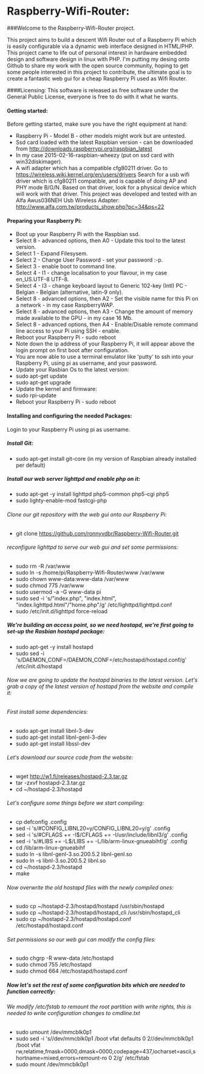 # Raspberry-Wifi-Router:

###Welcome to the Raspberry-Wifi-Router project.

This project aims to build a descent Wifi Router out of a Raspberry Pi which is easily configurable via
a dynamic web interface designed in HTML/PHP.
This project came to life out of personal interest in hardware embedded design and software design in linux with PHP.
I'm putting my desing onto Github to share my work with the open source community, hoping to get some people interested in this project to contribute, the ultimate goal is to create a fantastic web gui for a cheap Raspberry Pi used as Wifi Router.

####Licensing:
This software is released as free software under the General Public License, everyone is free to do with it what he wants.


#### Getting started:
Before getting started, make sure you have the right equipment at hand:
* Raspberry Pi - Model B - other models might work but are untested.
* Ssd card loaded with the latest Raspbian version -  can be downloaded from http://downloads.raspberrypi.org/raspbian_latest
* In my case 2015-02-16-raspbian-wheezy (put on ssd card with win32diskimager).
* A wifi adapter which has a compatible cfg80211 driver.
Go to https://wireless.wiki.kernel.org/en/users/drivers
Search for a usb wifi driver which is cfg80211 compatible, and is capable of doing AP and PHY mode B/G/N.
Based on that driver, look for a physical device which will work with that driver.
This project was developed and tested with an Alfa Awus036NEH Usb Wireless Adapter: http://www.alfa.com.tw/products_show.php?pc=34&ps=22

#### Preparing your Raspberry Pi:
* Boot up your Raspberry Pi with the Raspbian ssd. 
* Select 8 - advanced options, then A0 - Update this tool to the latest version.
* Select 1 - Expand Filesysem.
* Select 2 - Change User Password - set your password :-p.
* Select 3 - enable boot to command line.
* Select 4 - I1 - change localisation to your flavour, in my case en_US.UTF-8 UTF-8.
* Select 4 - I3 - change keyboard layout to Generic 102-key (Intl) PC - Belgian - Belgian (alternative, latin-9 only).
* Select 8 - advanced options, then A2 - Set the visible name for this Pi on a network - in my case RaspberryWAP.
* Select 8 - advanced options, then A3 - Change the amount of memory made available to the GPU - in my case 16 Mb.
* Select 8 - advanced options, then A4 - Enable/Disable remote command line access to your Pi using SSH - enable.
* Reboot your Raspberry Pi - sudo reboot
* Note down the ip address of your Raspberry Pi, it will appear above the login prompt on first boot after configuration.
* You are now able to use a terminal emulator like 'putty' to ssh into your Raspberry Pi, using pi as username, and your password.
* Update your Rasbian Os to the latest version:
* sudo apt-get update
* sudo apt-get upgrade
* Update the kernel and firmware:
* sudo rpi-update
* Reboot your Raspberry Pi - sudo reboot

#### Installing and configuring the needed Packages:
Login to your Raspberry Pi using pi as username.

##### Install Git:
* sudo apt-get install git-core (in my version of Raspbian already installed per default)

##### Install our web server lighttpd and enable php on it:
* sudo apt-get -y install lighttpd php5-common php5-cgi php5
* sudo lighty-enable-mod fastcgi-php

###### Clone our git repository with the web gui onto our Raspberry Pi:
* git clone https://github.com/ronnyvdbr/Raspberry-Wifi-Router.git

###### reconfigure lighttpd to serve our web gui and set some permissions:
* sudo rm -R /var/www
* sudo ln -s /home/pi/Raspberry-Wifi-Router/www /var/www
* sudo chown www-data:www-data /var/www
* sudo chmod 775 /var/www
* sudo usermod -a -G www-data pi
* sudo sed -i 's/"index.php", "index.html", "index.lighttpd.html"/"home.php"/g' /etc/lighttpd/lighttpd.conf
* sudo /etc/init.d/lighttpd force-reload

##### We're building an access point, so we need hostapd, we're first going to set-up the Rasbian hostapd package:
* sudo apt-get -y install hostapd
* sudo sed -i 's/DAEMON_CONF=/DAEMON_CONF=\/etc\/hostapd\/hostapd.conf/g' /etc/init.d/hostapd

###### Now we are going to update the hostapd binaries to the latest version.  Let's grab a copy of the latest version of hostapd from the website and compile it:

###### First install some dependencies:
* sudo apt-get install libnl-3-dev
* sudo apt-get install libnl-genl-3-dev
* sudo apt-get install libssl-dev

###### Let's download our source code from the website:
* wget http://w1.fi/releases/hostapd-2.3.tar.gz
* tar -zxvf hostapd-2.3.tar.gz
* cd ~/hostapd-2.3/hostapd

###### Let's configure some things before we start compiling:
* cp defconfig .config
* sed -i 's/#CONFIG_LIBNL20=y/CONFIG_LIBNL20=y/g' .config
* sed -i 's/#CFLAGS += -I$<path to libnl include files>/CFLAGS += -I\/usr\/include\/libnl3/g' .config
* sed -i 's/#LIBS += -L$<path to libnl library files>/LIBS += -L\/lib\/arm-linux-gnueabihf/g' .config
* cd /lib/arm-linux-gnueabihf
* sudo ln -s libnl-genl-3.so.200.5.2 libnl-genl.so
* sudo ln -s libnl-3.so.200.5.2 libnl.so
* cd ~/hostapd-2.3/hostapd
* make

###### Now overwrite the old hostapd files with the newly compiled ones:
* sudo cp ~/hostapd-2.3/hostapd/hostapd /usr/sbin/hostapd
* sudo cp ~/hostapd-2.3/hostapd/hostapd_cli /usr/sbin/hostapd_cli
* sudo cp ~/hostapd-2.3/hostapd/hostapd.conf /etc/hostapd/hostapd.conf

###### Set permissions so our web gui can modify the config files:
* sudo chgrp -R www-data /etc/hostapd
* sudo chmod 755 /etc/hostapd
* sudo chmod 664 /etc/hostapd/hostapd.conf

##### Now let's set the rest of some configuration bits which are needed to function correctly:

###### We modify /etc/fstab to remount the root partition with write rights, this is needed to write configuration changes to cmdline.txt
* sudo umount /dev/mmcblk0p1 
* sudo sed -i 's/\/dev\/mmcblk0p1  \/boot           vfat    defaults          0       2/\/dev\/mmcblk0p1  \/boot           vfat    rw,relatime,fmask=0000,dmask=0000,codepage=437,iocharset=ascii,shortname=mixed,errors=remount-ro          0       2/g' /etc/fstab
* sudo mount /dev/mmcblk0p1

###### 


